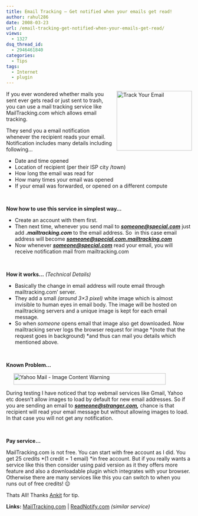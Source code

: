 ```yaml
---
title: Email Tracking – Get notified when your emails get read!
author: rahul286
date: 2008-03-23
url: /email-tracking-get-notified-when-your-emails-get-read/
views:
  - 1327
dsq_thread_id:
  - 2946461840
categories:
  - Tips
tags:
  - Internet
  - plugin
---
```

[<img class="wp-image-52181" style="border-top-width: 0px;border-left-width: 0px;border-bottom-width: 0px;margin: 0px 0px 0px 10px;border-right-width: 0px" height="162" alt="Track Your Email" src="http://cdn.devilsworkshop.org/files/2008/03/image-thumb18.png" width="204" align="right" border="0" />][1]If you ever wondered whether mails you sent ever gets read or just sent to trash, you can use a mail tracking service like MailTracking.com which allows email tracking. 

They send you a email notification whenever the recipient reads your email. Notification includes many details including following&#8230;

  * Date and time opened 
  * Location of recipient (per their ISP city /town) 
  * How long the email was read for 
  * How many times your email was opened 
  * If your email was forwarded, or opened on a different compute 

&#160;

**Now how to use this service in simplest way&#8230;**

  * Create an account with them first. 
  * Then next time, whenever you send mail to ***someone@special.com*** just add ***.mailtracking.com*** to the email address. So&#160; in this case email address will become ***someone@special.com.mailtracking.com*** 
  * Now whenever ***someone@special.com*** read your email, you will receive notification mail from mailtracking.com 

&#160;

**How it works&#8230;** *(Technical Details)*

  * Basically the change in email address will route email through mailtracking.com&#8217; server. 
  * They add a small *(around 3&#215;3 pixel)* white image which is almost invisible to human eyes in email body. The image will be hosted on mailtracking servers and a unique image is kept for each email message. 
  * So when *someone* opens email that image also get downloaded. Now mailtracking server logs the browser request for image *(note that the request goes in background) *and thus can mail you details which mentioned above. 

&#160;

**Known Problem&#8230;**

[<img style="border-right: 0px;border-top: 0px;margin: 0px 0px 0px 20px;border-left: 0px;border-bottom: 0px" height="31" alt="Yahoo Mail - Image Content Warning" src="http://cdn.devilsworkshop.org/files/2008/03/image-thumb19.png" width="413" border="0" />][2] 

During testing I have noticed that top webmail services like Gmail, Yahoo etc doesn&#8217;t allow images to load by default for new email addresses. So if you are sending an email to ***someone@stranger.com,*** chance is that recipient will read your email message but without allowing images to load. In that case you will not get any notification.

&#160;

**Pay service&#8230;**

MailTracking.com is not free. You can start with free account as I did. You get 25 credits *(1 credit = 1 email) *in free account. But if you really wants a service like this then consider using paid version as it they offers more feature and also a downloadable plugin which integrates with your browser. Otherwise there are many services like this you can switch to when you runs out of free credits! 😉

Thats All! Thanks <a href="http://www.ankit-agarwal62.page.tl/" onclick="_gaq.push(['_trackEvent', 'outbound-article', 'http://www.ankit-agarwal62.page.tl/', 'Ankit']);" >Ankit</a> for tip.

**Links:** <a href="http://www.mailtracking.com/" onclick="_gaq.push(['_trackEvent', 'outbound-article', 'http://www.mailtracking.com/', 'MailTracking.com']);" >MailTracking.com</a> | <a href="http://www.readnotify.com/" onclick="_gaq.push(['_trackEvent', 'outbound-article', 'http://www.readnotify.com/', 'ReadNotify.com']);" >ReadNotify.com</a>&#160;*(similar service)*

 [1]: http://cdn.devilsworkshop.org/files/2008/03/image35.png
 [2]: http://cdn.devilsworkshop.org/files/2008/03/image36.png

